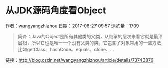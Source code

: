 # 从JDK源码角度看Object
作者：wangyangzhizhou
日期：2017-06-27 09:57
浏览量：1709
> 简介：Java的Object是所有其他类的父类，从继承的层次来看它就是最顶层根，所以它也是唯一一个没有父类的类。它包含了对象常用的一些方法，比如getClass、hashCode、equals、clone、...

 链接：http://blog.csdn.net/wangyangzhizhou/article/details/73743876
